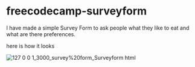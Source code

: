 # freecodecamp-surveyform
I have made a simple Survey Form to ask people what they like to eat and what are there preferences.


here is how it looks 


![127 0 0 1_3000_survey%20form_Surveyform html](https://github.com/user-attachments/assets/02c6cc16-29c4-4b23-8123-c69678fe76c8)
